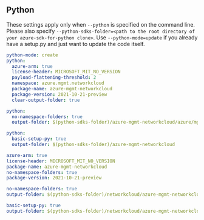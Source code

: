 ## Python

These settings apply only when `--python` is specified on the command line.
Please also specify `--python-sdks-folder=<path to the root directory of your azure-sdk-for-python clone>`.
Use `--python-mode=update` if you already have a setup.py and just want to update the code itself.

``` yaml !$(track2)                         // For track1: basic Python package information
python-mode: create
python:
  azure-arm: true
  license-header: MICROSOFT_MIT_NO_VERSION
  payload-flattening-threshold: 2
  namespace: azure.mgmt.networkcloud
  package-name: azure-mgmt-networkcloud
  package-version: 2021-10-21-preview
  clear-output-folder: true
```

``` yaml $(python-mode) == 'update' && !$(track2)
python:
  no-namespace-folders: true
  output-folder: $(python-sdks-folder)/azure-mgmt-networkcloud/azure/mgmt/networkcloud
```

``` yaml $(python-mode) == 'create' && !$(track2)
python:
  basic-setup-py: true
  output-folder: $(python-sdks-folder)/azure-mgmt-networkcloud
```

``` yaml $(track2)                          // For track2: basic Python package information
azure-arm: true
license-header: MICROSOFT_MIT_NO_VERSION
package-name: azure-mgmt-networkcloud
no-namespace-folders: true
package-version: 2021-10-21-preview
```

``` yaml $(python-mode) == 'update' && $(track2)
no-namespace-folders: true
output-folder: $(python-sdks-folder)/networkcloud/azure-mgmt-networkcloud/azure/mgmt/networkcloud
```

``` yaml $(python-mode) == 'create' && $(track2)
basic-setup-py: true
output-folder: $(python-sdks-folder)/networkcloud/azure-mgmt-networkcloud
```
